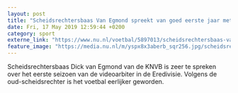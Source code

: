 ```yaml
---
layout: post
title: "Scheidsrechtersbaas Van Egmond spreekt van goed eerste jaar met VAR"
date: Fri, 17 May 2019 12:59:44 +0200
category: sport
externe_link: "https://www.nu.nl/voetbal/5897013/scheidsrechtersbaas-van-egmond-spreekt-van-goed-eerste-jaar-met-var.html"
feature_image: "https://media.nu.nl/m/yspx8x3aberb_sqr256.jpg/scheidsrechtersbaas-van-egmond-spreekt-van-goed-eerste-jaar-met-var.jpg"
---
```


Scheidsrechtersbaas Dick van Egmond van de KNVB is zeer te spreken over het eerste seizoen van de videoarbiter in de Eredivisie. Volgens de oud-scheidsrechter is het voetbal eerlijker geworden.
